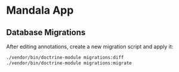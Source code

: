 Mandala App
===========

Database Migrations
-------------------

After editing annotations, create a new migration script and apply it:

```bash
./vendor/bin/doctrine-module migrations:diff
./vendor/bin/doctrine-module migrations:migrate
```

